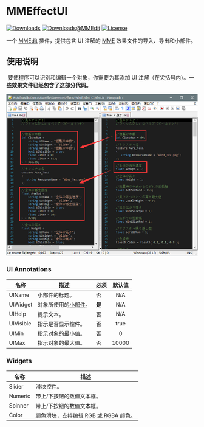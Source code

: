 # MMEffectUI

<a href="https://github.com/MMEdit/MMEffectUI/releases"><img alt="Downloads" src="https://img.shields.io/github/downloads/MMEdit/MMEffectUI/total?style=flat-square"/></a> <a href="https://github.com/nicengi/MMEdit/releases"><img alt="Downloads@MMEdit" src="https://img.shields.io/github/downloads/nicengi/MMEdit/total?label=downloads%40MMEdit&style=flat-square"/></a> <a href="https://github.com/MMEdit/MMEffectUI/blob/master/LICENSE"><img alt="License" src="https://img.shields.io/github/license/MMEdit/MMEffectUI?color=39c5bb&style=flat-square"></a>

一个 [MMEdit](https://github.com/nicengi/MMEdit) 插件，提供包含 UI 注解的 [MME](https://bowlroll.net/file/35012) 效果文件的导入、导出和小部件。

## 使用说明

​	要使程序可以识别和编辑一个对象，你需要为其添加 UI 注解（在尖括号内）。**一些效果文件已经包含了这部分代码。**

![20200202225843](./docs/Images/20200202225843.png)

### UI Annotations

| 名称      | 描述                             | 必须   | 默认值 |
| --------- | -------------------------------- | ------ | :----: |
| UIName    | 小部件的标题。                   | 否     |  N/A   |
| UIWidget  | 对象所使用的[小部件](#Widgets)。 | **是** |  N/A   |
| UIHelp    | 提示文本。                       | 否     |  N/A   |
| UIVisible | 指示是否显示控件。               | 否     |  true  |
| UIMin     | 指示对象的最小值。               | 否     |   0    |
| UIMax     | 指示对象的最大值。               | 否     | 10000  |

### Widgets

| 名称    | 描述                                  |
| ------- | ------------------------------------- |
| Slider  | 滑块控件。                            |
| Numeric | 带上/下按钮的数值文本框。             |
| Spinner | 带上/下按钮的数值文本框。             |
| Color   | 颜色滑块，支持编辑 RGB 或 RGBA 颜色。 |

